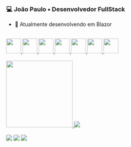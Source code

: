 ### 💻 João Paulo • Desenvolvedor FullStack
- 🌱 Atualmente desenvolvendo em Blazor
##
<link rel="stylesheet" href="https://cdn.jsdelivr.net/gh/devicons/devicon@v2.15.1/devicon.min.css">
          
<a href="https://github.com/rochajpp">
  <div>    
    <img width="40px" src="https://cdn.jsdelivr.net/gh/devicons/devicon/icons/html5/html5-plain-wordmark.svg" />         
    <img width="40px" src="https://cdn.jsdelivr.net/gh/devicons/devicon/icons/css3/css3-plain-wordmark.svg" />
    <img width="40px" src="https://cdn.jsdelivr.net/gh/devicons/devicon/icons/javascript/javascript-plain.svg" />
    <img width="40px" src="https://cdn.jsdelivr.net/gh/devicons/devicon/icons/react/react-original-wordmark.svg" />
    <img width="40px" src="https://cdn.jsdelivr.net/gh/devicons/devicon/icons/nodejs/nodejs-plain-wordmark.svg"/>   
    <img width="40px" src="https://cdn.jsdelivr.net/gh/devicons/devicon/icons/mysql/mysql-plain-wordmark.svg" />      
    <img width="40px"  src="https://cdn.jsdelivr.net/gh/devicons/devicon@latest/icons/blazor/blazor-original.svg" />
              
  </div>
</a>

<br>

<a href="https://github.com/rochajpp">
  <div>
    <img height="180px" src="https://github-readme-stats.vercel.app/api?username=rochajpp&show_icons=true&theme=tokyonight"/>
    <img src="https://github-readme-stats.vercel.app/api/top-langs/?username=rochajpp&layout=compact&theme=tokyonight"/>
  </div>
</a>

<br>

<div>
  <a href="https://www.linkedin.com/in/jo%C3%A3o-paulo-medeiros-rocha-75445820b/" target="_blank"><img src="https://img.shields.io/badge/LinkedIn-0077B5?style=for-the-badge&logo=linkedin&logoColor=white"></a>
  <a href="mailto:joao.rochap03@gmail.com"><img src="https://img.shields.io/badge/Gmail-D14836?style=for-the-badge&logo=gmail&logoColor=white"></a>
  <a href="https://rochajpp.github.io/JoaoPauloRocha/" target="_blank"><img src="https://img.shields.io/badge/-Portf%C3%B3lio-brown?style=for-the-badge&logo=true" target="_blank"></a>
</div>
